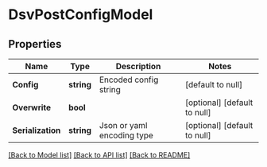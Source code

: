 # DsvPostConfigModel

## Properties
Name | Type | Description | Notes
------------ | ------------- | ------------- | -------------
**Config** | **string** | Encoded config string | [default to null]
**Overwrite** | **bool** |  | [optional] [default to null]
**Serialization** | **string** | Json or yaml encoding type | [optional] [default to null]

[[Back to Model list]](../README.md#documentation-for-models) [[Back to API list]](../README.md#documentation-for-api-endpoints) [[Back to README]](../README.md)



